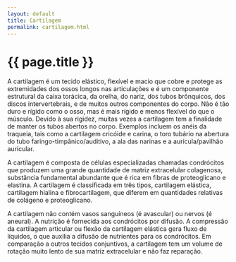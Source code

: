 ```yaml
---
layout: default
title: Cartilagem
permalink: cartilagem.html 
---
```


# {{ page.title }}

A cartilagem é um tecido elástico, flexível e macio que cobre e protege as extremidades dos ossos longos nas articulações e é um componente estrutural da caixa torácica, da orelha, do nariz, dos tubos brônquicos, dos discos intervertebrais, e de muitos outros componentes do corpo. Não é tão duro e rígido como o osso, mas é mais rígido e menos flexível do que o músculo.
Devido à sua rigidez, muitas vezes a cartilagem tem a finalidade de manter os tubos abertos no corpo. Exemplos incluem os anéis da traqueia, tais como a cartilagem cricóide e carina, o toro tubário na abertura do tubo faringo-timpânico/auditivo, a ala das narinas e a aurícula/pavilhão auricular.

A cartilagem é composta de células especializadas chamadas condrócitos que produzem uma grande quantidade de matriz extracelular colagenosa, substância fundamental abundante que é rica em fibras de proteoglicano e elastina. A cartilagem é classificada em três tipos, cartilagem elástica, cartilagem hialina e fibrocartilagem, que diferem em quantidades relativas de colágeno e proteoglicano.

A cartilagem não contém vasos sanguíneos (é avascular) ou nervos (é aneural). A nutrição é fornecida aos condrócitos por difusão. A compressão da cartilagem articular ou flexão da cartilagem elástica gera fluxo de líquidos, o que auxilia a difusão de nutrientes para os condrócitos. Em comparação a outros tecidos conjuntivos, a cartilagem tem um volume de rotação muito lento de sua matriz extracelular e não faz reparação.
